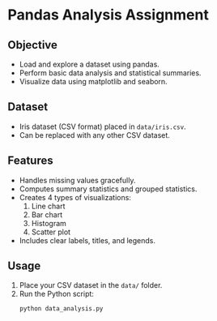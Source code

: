 # Pandas Analysis Assignment

## Objective
- Load and explore a dataset using pandas.
- Perform basic data analysis and statistical summaries.
- Visualize data using matplotlib and seaborn.

## Dataset
- Iris dataset (CSV format) placed in `data/iris.csv`.
- Can be replaced with any other CSV dataset.

## Features
- Handles missing values gracefully.
- Computes summary statistics and grouped statistics.
- Creates 4 types of visualizations:
  1. Line chart
  2. Bar chart
  3. Histogram
  4. Scatter plot
- Includes clear labels, titles, and legends.

## Usage
1. Place your CSV dataset in the `data/` folder.
2. Run the Python script:
   ```bash
   python data_analysis.py
